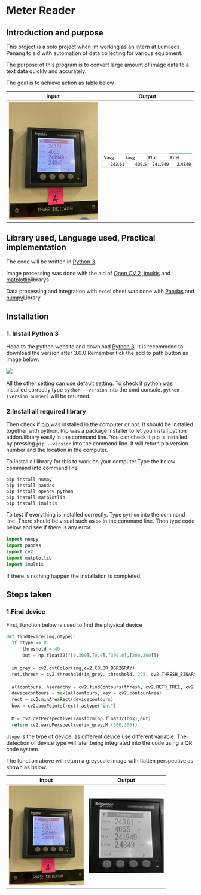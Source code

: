 # Meter Reader

## Introduction and purpose
This project is a solo project when im working as an intern at Lumileds Penang to aid with automation of data collecting for various equipment.

The purpose of this program is to convert large amount of image data to a text data quickly and accurately. 

The goal is to achieve action as table below

Input | Output
--- | ---
<img src = "https://github.com/Jawkx/opencv_meter_reader/blob/master/testing%20images/metertest2.png" width = "300"> | <img src = "https://github.com/Jawkx/opencv_meter_reader/blob/master/documentation%20pics/Excel%20output.png" width = "300">


## Library used, Language used, Practical implementation 
The code will be written in [Python 3](https://www.python.org/). 

Image processing was done with the aid of [Open CV 2](https://opencv.org/) ,[imultis](https://github.com/jrosebr1/imutils) and [matplotlib](https://matplotlib.org/)librarys

Data processing and integration with excel sheet was done with [Pandas](https://pandas.pydata.org/) and [numpy](https://numpy.org/)Library

## Installation
### 1. Install Python 3
Head to the python website and download [Python 3](https://www.python.org/). It is recommend to download the version after 3.0.0
Remember tick the add to path button as image below:

<img src = "https://datatofish.com/wp-content/uploads/2018/10/0001_add_Python_to_Path.png" width = 300>

All the other setting can use default setting. To check if python was installed correctly type `python --version` into the cmd console. `python (version number)` will be returned.

### 2.Install all required library
Then check if [pip](https://pypi.org/project/pip/) was installed in the computer or not. It should be installed together with python. Pip was a package installer to let you install python addon/library easily in the command line. You can check if pip is installed by pressing `pip --version` into the command line. It will return pip version number and the location in the computer.

To install all library for this to work on your computer.Type the below command into command line

```
pip install numpy
pip install pandas
pip install opencv-python
pip install matplotlib
pip install imultis
```
To test if everything is installed correctly. Type `python` into the command line. There should be visual such as `>>` in the command line. Then type code below and see if there is any error.

``` python
import numpy
import pandas
import cv2
import matplotlib
import imultis
```
If there is nothing happen the installation is completed.

## Steps taken
### 1.Find device

First, function below is used to find the physical device 

```python
def findDevice(img,dtype):
  if dtype == 0:
      threshold = 40
      out = np.float32([[0,300],[0,0],[300,0],[300,300]])

  im_grey = cv2.cvtColor(img,cv2.COLOR_BGR2GRAY)
  ret,thresh = cv2.threshold(im_grey, threshold, 255, cv2.THRESH_BINARY_INV)

  allcontours, hierarchy = cv2.findContours(thresh, cv2.RETR_TREE, cv2.CHAIN_APPROX_SIMPLE)
  devicecontours = max(allcontours, key = cv2.contourArea)
  rect = cv2.minAreaRect(devicecontours)
  box = cv2.boxPoints(rect).astype("int")

  M = cv2.getPerspectiveTransform(np.float32(box),out)
  return cv2.warpPerspective(im_grey,M,(300,300))
```

`dtype` is the type of device, as different device use different variable. The detection of device type will later being integrated into the code using a QR code system.

The function above will return a greyscale image with flatten perspective as shown as below.

Input | Output
--- | ---
<img src = "https://github.com/Jawkx/opencv_meter_reader/blob/master/testing%20images/metertest2.png" width = "200"> | <img src = "https://github.com/Jawkx/opencv_meter_reader/blob/master/documentation%20pics/deviceimg.png" width = "200">

